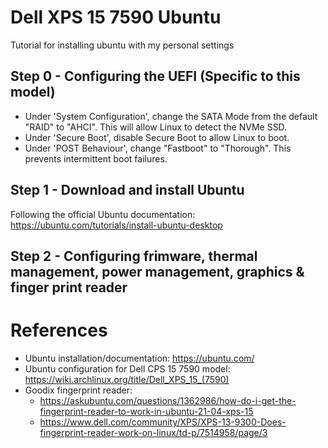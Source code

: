 # Dell XPS 15 7590 Ubuntu
Tutorial for installing ubuntu with my personal settings

## Step 0 - Configuring the UEFI (Specific to this model)
- Under 'System Configuration', change the SATA Mode from the default "RAID" to "AHCI". This will allow Linux to detect the NVMe SSD.
- Under 'Secure Boot', disable Secure Boot to allow Linux to boot.
- Under 'POST Behaviour', change "Fastboot" to "Thorough". This prevents intermittent boot failures.

## Step 1 - Download and install Ubuntu
Following the official Ubuntu documentation: https://ubuntu.com/tutorials/install-ubuntu-desktop

## Step 2 - Configuring frimware, thermal management, power management, graphics & finger print reader

# References
- Ubuntu installation/documentation: https://ubuntu.com/
- Ubuntu configuration for Dell CPS 15 7590 model: https://wiki.archlinux.org/title/Dell_XPS_15_(7590)
- Goodix fingerprint reader:
  - https://askubuntu.com/questions/1362986/how-do-i-get-the-fingerprint-reader-to-work-in-ubuntu-21-04-xps-15
  - https://www.dell.com/community/XPS/XPS-13-9300-Does-fingerprint-reader-work-on-linux/td-p/7514958/page/3
